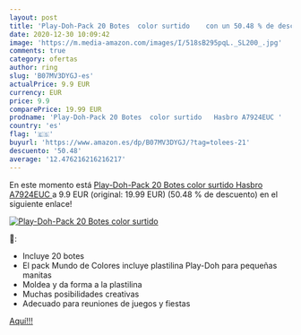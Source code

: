 ```yaml
---
layout: post
title: 'Play-Doh-Pack 20 Botes  color surtido    con un 50.48 % de descuento'
date: 2020-12-30 10:09:42
image: 'https://m.media-amazon.com/images/I/518sB295pqL._SL200_.jpg'
comments: true
category: ofertas
author: ring
slug: 'B07MV3DYGJ-es'
actualPrice: 9.9 EUR
currency: EUR
price: 9.9
comparePrice: 19.99 EUR
prodname: 'Play-Doh-Pack 20 Botes  color surtido   Hasbro A7924EUC '
country: 'es'
flag: '🇪🇸'
buyurl: 'https://www.amazon.es/dp/B07MV3DYGJ/?tag=tolees-21'
descuento: '50.48'
average: '12.476216216216217'
---
```


En este momento está [Play-Doh-Pack 20 Botes  color surtido   Hasbro A7924EUC ](https://www.amazon.es/dp/B07MV3DYGJ/?tag=tolees-21) a 9.9 EUR (original: 19.99 EUR) (50.48 %  de descuento) en el siguiente enlace!

[![Play-Doh-Pack 20 Botes  color surtido   ](https://m.media-amazon.com/images/I/518sB295pqL._SL200_.jpg)](https://www.amazon.es/dp/B07MV3DYGJ/?tag=tolees-21)

🔎:

- Incluye 20 botes
- El pack Mundo de Colores incluye plastilina Play-Doh para pequeñas manitas
- Moldea y da forma a la plastilina
- Muchas posibilidades creativas
- Adecuado para reuniones de juegos y fiestas

[Aquí!!!](https://www.amazon.es/dp/B07MV3DYGJ/?tag=tolees-21)
